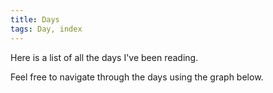 ```yaml
---
title: Days
tags: Day, index
---
```




Here is a list of all the days I've been reading.

Feel free to navigate through the days using the graph below.